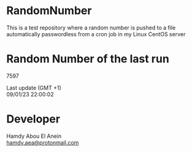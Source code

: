 # RandomNumber    
This is a test repository where a random number is pushed to a file automatically passwordless from a cron job in my Linux CentOS server    
# Random Number of the last run   
7597
      
Last update (GMT +1)    
09/01/23 22:00:02
# Developer    
Hamdy Abou El Anein   
hamdy.aea@protonmail.com
